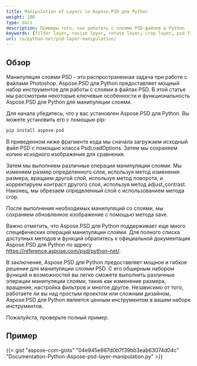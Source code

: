 ```yaml
---
title: Manipulation of Layers in Aspose.PSD для Python
weight: 100
type: docs
description: Примеры того, как работать с слоями PSD-файлов в Python
keywords: [filter layer, resize layer, rotate layer, crop layer, psd filters, layer manipulation, update layer, psd api, python, code sample]
url: ru/python-net/psd-layer-manipulation/
---
```


## **Обзор**

Манипуляция слоями PSD - это распространенная задача при работе с файлами Photoshop. Aspose.PSD для Python предоставляет мощный набор инструментов для работы с слоями в файлах PSD. В этой статье мы рассмотрим некоторые ключевые особенности и функциональность Aspose.PSD для Python для манипуляции слоями.

Для начала убедитесь, что у вас установлен Aspose.PSD для Python. Вы можете установить его с помощью pip:

```python
pip install aspose-psd
```

В приведенном ниже фрагменте кода мы сначала загружаем исходный файл PSD с помощью класса PsdLoadOptions. Затем мы сохраняем копию исходного изображения для сравнения.

Затем мы выполняем различные операции манипуляции слоями. Мы изменяем размер определенного слоя, используя метод изменения размера, вращаем другой слой, используя метод поворота, и корректируем контраст другого слоя, используя метод adjust_contrast. Наконец, мы обрезаем определенный слой с использованием метода crop.

После выполнения необходимых манипуляций со слоями, мы сохраняем обновленное изображение с помощью метода save.

Важно отметить, что Aspose.PSD для Python поддерживает еще много специфических операций манипуляции слоями. Для полного списка доступных методов и функций обратитесь к официальной документации Aspose.PSD для Python по адресу https://reference.aspose.com/psd/python-net/.

В заключение, Aspose.PSD для Python предоставляет мощное и гибкое решение для манипуляции слоями PSD. С его обширным набором функций и возможностей вы легко сможете выполнять различные операции манипуляции слоями, такие как изменение размера, вращение, настройка фильтров и многое другое. Независимо от того, работаете ли вы над простым проектом или сложным дизайном, Aspose.PSD для Python является ценным инструментом в вашем наборе инструментов.

Пожалуйста, проверьте полный пример.

## **Пример**
{{< gist "aspose-com-gists" "04e945e867d0b7f39bb3eab63074d04c" "Documentation-Python-Aspose-psd-layer-manipulation.py" >}}
